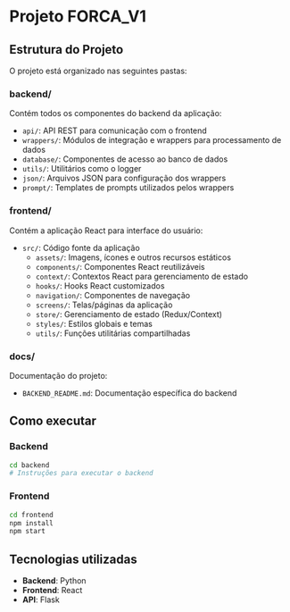 # Projeto FORCA_V1

## Estrutura do Projeto

O projeto está organizado nas seguintes pastas:

### backend/
Contém todos os componentes do backend da aplicação:
- `api/`: API REST para comunicação com o frontend
- `wrappers/`: Módulos de integração e wrappers para processamento de dados
- `database/`: Componentes de acesso ao banco de dados
- `utils/`: Utilitários como o logger
- `json/`: Arquivos JSON para configuração dos wrappers
- `prompt/`: Templates de prompts utilizados pelos wrappers

### frontend/
Contém a aplicação React para interface do usuário:
- `src/`: Código fonte da aplicação
  - `assets/`: Imagens, ícones e outros recursos estáticos
  - `components/`: Componentes React reutilizáveis
  - `context/`: Contextos React para gerenciamento de estado
  - `hooks/`: Hooks React customizados
  - `navigation/`: Componentes de navegação
  - `screens/`: Telas/páginas da aplicação
  - `store/`: Gerenciamento de estado (Redux/Context)
  - `styles/`: Estilos globais e temas
  - `utils/`: Funções utilitárias compartilhadas

### docs/
Documentação do projeto:
- `BACKEND_README.md`: Documentação específica do backend

## Como executar

### Backend
```bash
cd backend
# Instruções para executar o backend
```

### Frontend
```bash
cd frontend
npm install
npm start
```

## Tecnologias utilizadas

- **Backend**: Python
- **Frontend**: React
- **API**: Flask